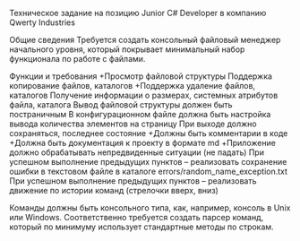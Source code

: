 ﻿Техническое задание на позицию Junior C# Developer в компанию
Qwerty Industries 

Общие сведения
Требуется создать консольный файловый менеджер начального уровня,
который покрывает минимальный набор функционала по работе с файлами.

Функции и требования
+Просмотр файловой структуры
Поддержка копирование файлов, каталогов
+Поддержка удаление файлов, каталогов
Получение информации о размерах, системных атрибутов файла, каталога
Вывод файловой структуры должен быть постраничным
В конфигурационном файле должна быть настройка вывода количества элементов на страницу
При выходе должно сохраняться, последнее состояние
+Должны быть комментарии в коде
+Должна быть документация к проекту в формате md
+Приложение должно обрабатывать непредвиденные ситуации (не падать)
При успешном выполнение предыдущих пунктов – реализовать сохранение ошибки
в текстовом файле в каталоге errors/random_name_exception.txt
При успешном выполнение предыдущих пунктов – реализовать движение по
истории команд (стрелочки вверх, вниз)

Команды должны быть консольного типа, как, например, консоль в Unix или Windows. 
Соответственно требуется создать парсер команд, который по минимуму использует стандартные методы по строкам.
